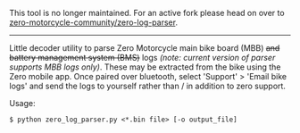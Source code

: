 This tool is no longer maintained. For an active fork please head on over to [zero-motorcycle-community/zero-log-parser](https://github.com/zero-motorcycle-community/zero-log-parser).

---

Little decoder utility to parse Zero Motorcycle main bike board (MBB) ~~and
battery management system (BMS)~~ logs *(note: current version of parser  supports MBB logs only)*. These may be extracted from the bike
using the Zero mobile app. Once paired over bluetooth, select 'Support' >
'Email bike logs' and send the logs to yourself rather than / in addition to
zero support.

Usage:

  `$ python zero_log_parser.py <*.bin file> [-o output_file]`
